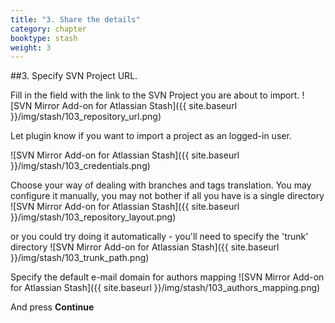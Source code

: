 ```yaml
---
title: "3. Share the details"
category: chapter
booktype: stash
weight: 3
---
```

##3. Specify SVN Project URL.

Fill in the field with the link to the SVN Project you are about to import.
![SVN Mirror Add-on for Atlassian Stash]({{ site.baseurl }}/img/stash/103_repository_url.png)

Let plugin know if you want to import a project as an logged-in user.

![SVN Mirror Add-on for Atlassian Stash]({{ site.baseurl }}/img/stash/103_credentials.png)

Choose your way of dealing with branches and tags translation. 
You may configure it manually, you may not bother if all you have is a single directory
![SVN Mirror Add-on for Atlassian Stash]({{ site.baseurl }}/img/stash/103_repository_layout.png)

or you could try doing it automatically - you'll need to specify the 'trunk' directory
![SVN Mirror Add-on for Atlassian Stash]({{ site.baseurl }}/img/stash/103_trunk_path.png)

Specify the default e-mail domain for authors mapping
![SVN Mirror Add-on for Atlassian Stash]({{ site.baseurl }}/img/stash/103_authors_mapping.png)
[](#up)

And press **Continue**